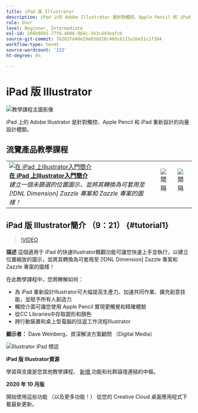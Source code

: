 ```yaml
---
title: iPad 版 Illustrator
description: iPad 上的 Adobe Illustrator 是針對觸控、Apple Pencil 和 iPad 重新設計的向量設計體驗
role: User
level: Beginner, Intermediate
exl-id: 268b9891-77f6-4606-964c-343c443eafcb
source-git-commit: 7b202fd4de29e83dd28c40dc6115a1be51c1f384
workflow-type: tm+mt
source-wordcount: '232'
ht-degree: 0%

---
```


# iPad 版 Illustrator

![教學課程主圖影像](../assets/AIoniPad.jpg)

iPad 上的 Adobe Illustrator 是針對觸控、Apple Pencil 和 iPad 重新設計的向量設計體驗。

## 流覽產品教學課程

<table style="table-layout:fixed">
<tr>
 <td>
   <a href="illustratoripad.md#tutorial1">
      <img alt="在 iPad 上Illustrator入門簡介" src="../assets/illustrator-iPad_repeat_weinberg_thumbnail.jpg" />
   </a>
    <div>
   <a href="illustratoripad.md#tutorial1"><strong>在 iPad 上Illustrator入門簡介</strong></a>
    </div>
    <em>建立一個未篩選的位置圖示，並將其轉換為可套用至 [!DNL Dimension] Zazzle 專案和 Zazzle 專案的圖樣！</em>
    <br>
  </td>
  <td>
    <img alt="間隔" src="../assets/Whitespacer.png" />
    <div>
    <br>
  </td>
  <td>
    <img alt="間隔" src="../assets/Whitespacer.png" />
    <div>
    <br>
  </td>
</tr>
</table>

## iPad 版 Illustrator簡介 （9：21） {#tutorial1}

>[!VIDEO](https://video.tv.adobe.com/v/326823?hidetitle=true)

**描述**
這個適用于 iPad 的快速Illustrator概觀功能可讓您快速上手並執行，以建立位置縮放的圖示，並將其轉換為可套用至 [!DNL Dimension] Zazzle 專案和 Zazzle 專案的圖樣！

在此教學課程中，您將瞭解如何：
* 為 iPad 重新設計Illustrator可大幅提高生產力、加速共同作業、擴充創意技能，並賦予所有人創造力
* 觸控介面可讓您使用 Apple Pencil 實現更觸覺和精確體驗
* 從CC Libraries中存取圖形和顏色
* 跨行動裝置和桌上型電腦的往返工作流程Illustrator

**顯示者：**
Dave Weinberg，資深解決方案顧問 （Digital Media）

![Illustrator iPad 標誌](../assets/ai_appicon_96.png)

**iPad 版 Illustrator資源**

[](https://helpx.adobe.com/support/illustrator.html)學習與支援是您其他教學課程、 [ 新增 ](https://helpx.adobe.com/illustrator/using/whats-new/mobile-2021.html) 功能和社群論壇連結的中樞。

**2020 年 10 月版**

開始使用這些功能 （以及更多功能！） 從您的 Creative Cloud 桌面應用程式下載最新更新。
